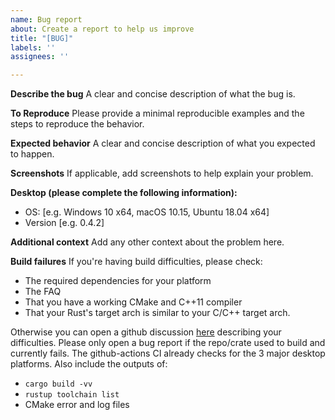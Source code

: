 ```yaml
---
name: Bug report
about: Create a report to help us improve
title: "[BUG]"
labels: ''
assignees: ''

---
```


**Describe the bug**
A clear and concise description of what the bug is.

**To Reproduce**
Please provide a minimal reproducible examples and the steps to reproduce the behavior.

**Expected behavior**
A clear and concise description of what you expected to happen.

**Screenshots**
If applicable, add screenshots to help explain your problem.

**Desktop (please complete the following information):**
 - OS: [e.g. Windows 10 x64, macOS 10.15, Ubuntu 18.04 x64]
 - Version [e.g. 0.4.2]

**Additional context**
Add any other context about the problem here.

**Build failures**
If you're having build difficulties, please check:
- The required dependencies for your platform
- The FAQ
- That you have a working CMake and C++11 compiler
- That your Rust's target arch is similar to your C/C++ target arch. 

Otherwise you can open a github discussion [here](https://github.com/MoAlyousef/fltk-rs/discussions) describing your difficulties.
Please only open a bug report if the repo/crate used to build and currently fails. The github-actions CI already checks for the 3 major desktop platforms. Also include the outputs of:
 - `cargo build -vv`
 - `rustup toolchain list`
 - CMake error and log files
